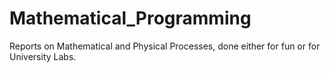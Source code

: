 # Mathematical_Programming

Reports on Mathematical and Physical Processes, done either for fun or for University Labs.
